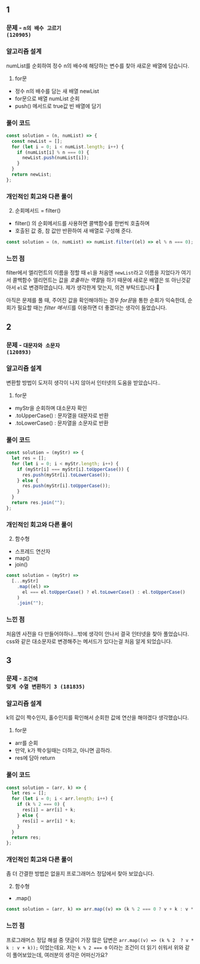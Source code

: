 ## 1

### 문제 - <code>n의 배수 고르기 (120905)</code>

### 알고리즘 설계

numList를 순회하여 정수 n의 배수에 해당하는 변수를 찾아 새로운 배열에 담습니다.

1. for문

- 정수 n의 배수를 담는 새 배열 newList
- for문으로 배열 numList 순회
- push() 메서드로 true값 빈 배열에 담기

### 풀이 코드

```javascript
const solution = (n, numList) => {
  const newList = [];
  for (let i = 0; i < numList.length; i++) {
    if (numList[i] % n === 0) {
      newList.push(numList[i]);
    }
  }
  return newList;
};
```

### 개인적인 회고와 다른 풀이

2. 순회메서드 = filter()

- filter() 의 순회메서드를 사용하면 콜백함수를 한번씩 호출하며
- 호출된 값 중, 참 값만 반환하여 새 배열로 구성해 준다.

```javascript
const solution = (n, numList) => numList.filter((el) => el % n === 0);
```

### 느낀 점

filter에서 엘리먼트의 이름을 정할 때 `el`을 처음엔 `newList`라고 이름을 지었다가
여기서 콜백함수 엘리먼트는 값을 *호출하는 역할*을 하기 때문에
새로운 배열은 또 아닌것같아서 `el`로 변경하였습니다.
제가 생각한게 맞는지, 의견 부탁드립니다 🙂

아직은 문제를 풀 때, 주어진 값을 확인해야하는 경우 *for문*을 통한 순회가 익숙한데,
순회가 필요할 때는 *filter 메서드*를 이용하면 더 좋겠다는 생각이 들었습니다.

## 2

### 문제 - <code>대문자와 소문자 (120893)</code>

### 알고리즘 설계

변환할 방법이 도저히 생각이 나지 않아서 인터넷의 도움을 받았습니다..

1. for문

- myStr을 순회하며 대소문자 확인
- .toUpperCase() : 문자열을 대문자로 반환
- .toLowerCase() : 문자열을 소문자로 반환

### 풀이 코드

```javascript
const solution = (myStr) => {
  let res = [];
  for (let i = 0; i < myStr.length; i++) {
    if (myStr[i] === myStr[i].toUpperCase()) {
      res.push(myStr[i].toLowerCase());
    } else {
      res.push(myStr[i].toUpperCase());
    }
  }
  return res.join("");
};
```

### 개인적인 회고와 다른 풀이

2. 함수형

- 스프레드 연산자
- map()
- join()

```javascript
const solution = (myStr) =>
  [...myStr]
    .map((el) =>
      el === el.toUpperCase() ? el.toLowerCase() : el.toUpperCase()
    )
    .join("");
```

### 느낀 점

처음엔 사전을 다 만들어야하나...밖에 생각이 안나서 결국 인터넷을 찾아 풀었습니다.
css와 같은 대소문자로 변경해주는 메서드가 있다는걸 처음 알게 되었습니다.

## 3

### 문제 - <code>조건에 맞게 수열 변환하기 3 (181835)</code>

### 알고리즘 설계

k의 값이 짝수인지, 홀수인지를 확인해서 순회한 값에 연산을 해야겠다 생각했습니다.

1. for문

- arr를 순회
- 만약, k가 짝수일때는 더하고, 아니면 곱하라.
- res에 담아 return

### 풀이 코드

```javascript
const solution = (arr, k) => {
  let res = [];
  for (let i = 0; i < arr.length; i++) {
    if (k % 2 === 0) {
      res[i] = arr[i] + k;
    } else {
      res[i] = arr[i] * k;
    }
  }
  return res;
};
```

### 개인적인 회고와 다른 풀이

좀 더 간결한 방법은 없을지 프로그래머스 정답에서 찾아 보았습니다.

2. 함수형

- .map()

```javascript
const solution = (arr, k) => arr.map((v) => (k % 2 === 0 ? v + k : v * k));
```

### 느낀 점

프로그래머스 정답 해설 중 댓글이 가장 많은 답변은
`arr.map((v) => (k % 2  ? v * k : v + k));` 이었는데요.
저는 `k % 2 === 0` 이라는 조건이 더 읽기 쉬워서 위와 같이 풀어보았는데,
여러분의 생각은 어떠신가요?
